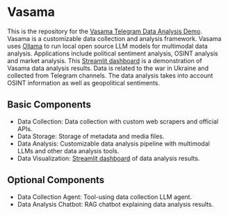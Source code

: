 # Vasama 

This is the repository for the [Vasama Telegram Data Analysis Demo](https://vasama.streamlit.app/). Vasama is a customizable data collection and analysis framework. Vasama uses [Ollama](https://ollama.com/) to run local open source LLM models for multimodal data analysis. Applications include political sentiment analysis, OSINT analysis and market analysis. This [Streamlit dashboard](https://vasama.streamlit.app/) is a demonstration of Vasama data analysis results. Data is related to the war in Ukraine and collected from Telegram channels. The data analysis takes into account OSINT information as well as geopolitical sentiments. 

## Basic Components
* Data Collection: Data collection with custom web scrapers and official APIs.
* Data Storage: Storage of metadata and media files.
* Data Analysis: Customizable data analysis pipeline with multimodal LLMs and other data analysis tools.
* Data Visualization: [Streamlit dashboard](https://vasama.streamlit.app/) of data analysis results.

## Optional Components
* Data Collection Agent: Tool-using data collection LLM agent. 
* Data Analysis Chatbot: RAG chatbot explaining data analysis results. 
